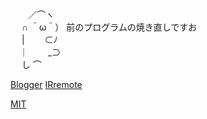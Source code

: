   
　　／⌒ヽ  
　 ∩ ＾ω＾）  前のプログラムの焼き直しですお  
　 |　　 ⊂ﾉ  
　｜　　 _⊃  
　 し ⌒  
  
[Blogger](https://tatanabe.blogspot.com/2025/02/stm32.html)
[IRremote](https://github.com/wataoxp/IRremote)

[MIT](https://github.com/wataoxp/simple_IR/blob/main/LICENSE)
